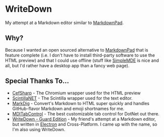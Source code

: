 # WriteDown

My attempt at a Markdown editor similar to [MarkdownPad](http://markdownpad.com/).

## Why?

Because I wanted an open sourced alternative to [MarkdownPad](http://markdownpad.com/) 
that is feature complete (i.e. I don't have to install third-party software 
to use the HTML preview) and that I could use offline (stuff like 
[SimpleMDE](https://simplemde.com/) is nice and all, but I'd rather 
have a desktop app than a fancy web page).

## Special Thanks To...

* [CefSharp](https://github.com/cefsharp/CefSharp) - The Chromium wrapper
used for the HTML preview
* [ScintillaNET](https://github.com/jacobslusser/ScintillaNET) - The Scintilla
wrapper used for the text editor.
* [MarkDig](https://github.com/lunet-io/markdig) - Convert's Markdown to
HTML super quickly and handles GitHub-flavor Markdown and emoji shortnames
for me.
* [MDITabControl](https://www.codeproject.com/Articles/16436/A-highly-configurable-MDI-tab-control-from-scratch) -
The best customizable tab control for DotNet out there.
* [WriteDown - Guard Edition](https://github.com/Guard13007/WriteDown) -
My friend's attempt at a Markdown editor, but written in 
[Electron](https://electron.atom.io/) and Cross-Platform. I came up with the
name, so I'm also using WriteDown.